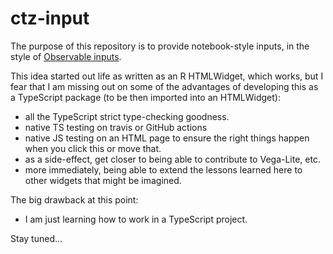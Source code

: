 # ctz-input

The purpose of this repository is to provide notebook-style inputs, in the style of [Observable inputs](https://observablehq.com/@jashkenas/inputs).

This idea started out life as written as an R HTMLWidget, which works, but I fear that I am missing out on some of the advantages of developing this as a TypeScript package (to be then imported into an HTMLWidget):

- all the TypeScript strict type-checking goodness.
- native TS testing on travis or GitHub actions
- native JS testing on an HTML page to ensure the right things happen when you click this or move that.
- as a side-effect, get closer to being able to contribute to Vega-Lite, etc.
- more immediately, being able to extend the lessons learned here to other widgets that might be imagined.

The big drawback at this point:

- I am just learning how to work in a TypeScript project.

Stay tuned...